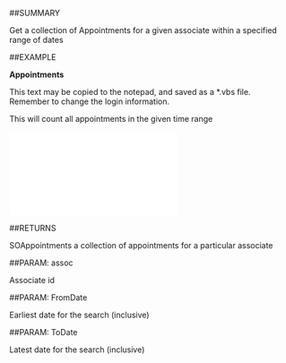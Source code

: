 

##SUMMARY

Get a collection of Appointments for a given associate within a specified range of dates


##EXAMPLE

**Appointments**


This text may be copied to the notepad, and saved as a *.vbs file. Remember to change the login information.
 
This will count all appointments in the given time range


![](../../Examples/vbs/SOFind.Appointments.vbs.txt)




##RETURNS

SOAppointments a collection of appointments for a particular associate





##PARAM: assoc

Associate id





##PARAM: FromDate

Earliest date for the search (inclusive)





##PARAM: ToDate

Latest date for the search (inclusive)



